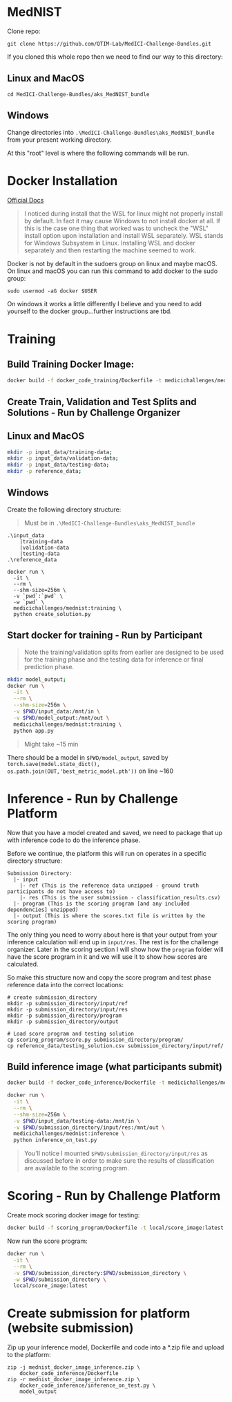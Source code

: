 # MedNIST

Clone repo:
```
git clone https://github.com/QTIM-Lab/MedICI-Challenge-Bundles.git
```

If you cloned this whole repo then we need to find our way to this directory:
## Linux and MacOS
```
cd MedICI-Challenge-Bundles/aks_MedNIST_bundle
```
## Windows
Change directories into ```.\MedICI-Challenge-Bundles\aks_MedNIST_bundle``` from your present working directory.

At this "root" level is where the following commands will be run.

# Docker Installation
[Official Docs](https://docs.docker.com/engine/install/)

> I noticed during install that the WSL for linux might not properly install by default. In fact it may cause Windows to not install docker at all. If this is the case one thing that worked was to uncheck the "WSL" install option upon installation and install WSL separately. WSL stands for Windows Subsystem in Linux. Installing WSL and docker separately and then restarting the machine seemed to work.

Docker is not by default in the sudoers group on linux and maybe macOS. On linux and macOS you can run this command to add docker to the sudo group:
```
sudo usermod -aG docker $USER
```

On windows it works a little differently I believe and you need to add yourself to the docker group...further instructions are tbd.

# Training
## Build Training Docker Image:
```bash
docker build -f docker_code_training/Dockerfile -t medicichallenges/mednist:training docker_code_training;
```

## Create Train, Validation and Test Splits and Solutions - Run by Challenge Organizer
## Linux and MacOS
```bash
mkdir -p input_data/training-data;
mkdir -p input_data/validation-data;
mkdir -p input_data/testing-data;
mkdir -p reference_data;
```
## Windows
Create the following directory structure:
> Must be in ```.\MedICI-Challenge-Bundles\aks_MedNIST_bundle```
```
.\input_data
    |training-data
    |validation-data
    |testing-data
.\reference_data
```

```
docker run \
  -it \
  --rm \
  --shm-size=256m \
  -v `pwd`:`pwd` \
  -w `pwd` \
  medicichallenges/mednist:training \
  python create_solution.py
```

## Start docker for training - Run by Participant

> Note the training/validation splits from earlier are designed to be used for the training phase and the testing data for inference or final prediction phase.

```bash
mkdir model_output;
docker run \
  -it \
  --rm \
  --shm-size=256m \
  -v $PWD/input_data:/mnt/in \
  -v $PWD/model_output:/mnt/out \
  medicichallenges/mednist:training \
  python app.py
```
> Might take ~15 min

There should be a model in ```$PWD/model_output```, saved by ```torch.save(model.state_dict(), os.path.join(OUT,'best_metric_model.pth'))``` on line ~160


# Inference - Run by Challenge Platform

Now that you have a model created and saved, we need to package that up with inference code to do the inference phase.

Before we continue, the platform this will run on operates in a specific directory structure:

```
Submission Directory:
  |- input
    |- ref (This is the reference data unzipped - ground truth participants do not have access to)
    |- res (This is the user submission - classification_results.csv)
  |- program (This is the scoring program [and any included dependencies] unzipped)
  |- output (This is where the scores.txt file is written by the scoring program)
```
The only thing you need to worry about here is that your output from your inference calculation will end up in ```input/res```. The rest is for the challenge organizer. Later in the scoring section I will show how the ```program``` folder will have the score program in it and we will use it to show how scores are calculated.

So make this structure now and copy the score program and test phase reference data into the correct locations:
```
# create submission_directory
mkdir -p submission_directory/input/ref
mkdir -p submission_directory/input/res
mkdir -p submission_directory/program
mkdir -p submission_directory/output

# Load score program and testing solution
cp scoring_program/score.py submission_directory/program/
cp reference_data/testing_solution.csv submission_directory/input/ref/
```

## Build inference image (what participants submit)
```bash
docker build -f docker_code_inference/Dockerfile -t medicichallenges/mednist:inference .
```

```bash
docker run \
  -it \
  --rm \
  --shm-size=256m \
  -v $PWD/input_data/testing-data:/mnt/in \
  -v $PWD/submission_directory/input/res:/mnt/out \
  medicichallenges/mednist:inference \
  python inference_on_test.py
```

> You'll notice I mounted ```$PWD/submission_directory/input/res``` as discussed before in order to make sure the results of classification are available to the scoring program.

# Scoring - Run by Challenge Platform

Create mock scoring docker image for testing:

```bash
docker build -f scoring_program/Dockerfile -t local/score_image:latest scoring_program
```

Now run the score program:
```bash
docker run \
  -it \
  --rm \
  -v $PWD/submission_directory:$PWD/submission_directory \
  -w $PWD/submission_directory \
  local/score_image:latest
```

# Create submission for platform (website submission)

Zip up your inference model, Dockerfile and code into a *.zip file and upload to the platform:

```
zip -j mednist_docker_image_inference.zip \
    docker_code_inference/Dockerfile
zip -r mednist_docker_image_inference.zip \
    docker_code_inference/inference_on_test.py \
    model_output
```
